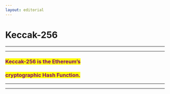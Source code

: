 ```yaml
---
layout: editorial
---
```


# Keccak-256

****

****

### <mark style="color:purple;">**Keccak-256 is the Ethereum’s**</mark>&#x20;

### <mark style="color:purple;">**cryptographic Hash Function.**</mark>

****

****
